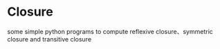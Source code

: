 # Closure
some simple python programs to compute reflexive closure、symmetric closure and transitive closure
